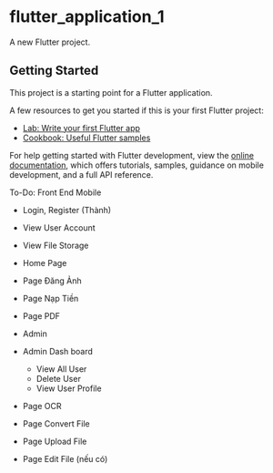 # flutter_application_1

A new Flutter project.

## Getting Started

This project is a starting point for a Flutter application.

A few resources to get you started if this is your first Flutter project:

- [Lab: Write your first Flutter app](https://docs.flutter.dev/get-started/codelab)
- [Cookbook: Useful Flutter samples](https://docs.flutter.dev/cookbook)

For help getting started with Flutter development, view the
[online documentation](https://docs.flutter.dev/), which offers tutorials,
samples, guidance on mobile development, and a full API reference.

To-Do: Front End Mobile
- Login, Register (Thành)
- View User Account
- View File Storage
- Home Page
- Page Đăng Ảnh
- Page Nạp Tiền
- Page PDF


- Admin 
- Admin Dash board 
    - View All User
    - Delete User
    - View User Profile
- Page OCR
- Page Convert File
- Page Upload File
- Page Edit File  (nếu có)